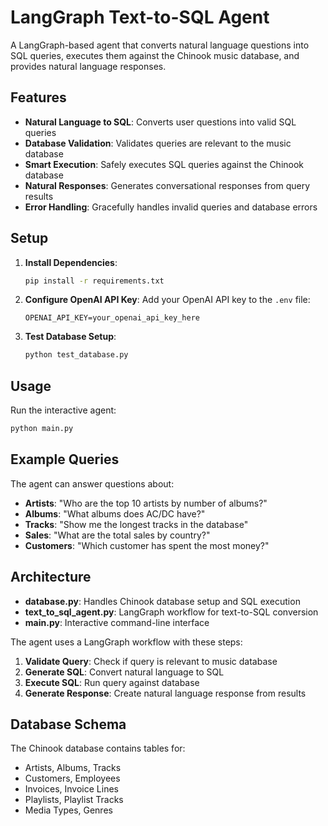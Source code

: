 # LangGraph Text-to-SQL Agent

A LangGraph-based agent that converts natural language questions into SQL queries, executes them against the Chinook music database, and provides natural language responses.

## Features

- **Natural Language to SQL**: Converts user questions into valid SQL queries
- **Database Validation**: Validates queries are relevant to the music database
- **Smart Execution**: Safely executes SQL queries against the Chinook database
- **Natural Responses**: Generates conversational responses from query results
- **Error Handling**: Gracefully handles invalid queries and database errors

## Setup

1. **Install Dependencies**:
   ```bash
   pip install -r requirements.txt
   ```

2. **Configure OpenAI API Key**:
   Add your OpenAI API key to the `.env` file:
   ```
   OPENAI_API_KEY=your_openai_api_key_here
   ```

3. **Test Database Setup**:
   ```bash
   python test_database.py
   ```

## Usage

Run the interactive agent:
```bash
python main.py
```

## Example Queries

The agent can answer questions about:
- **Artists**: "Who are the top 10 artists by number of albums?"
- **Albums**: "What albums does AC/DC have?"
- **Tracks**: "Show me the longest tracks in the database"
- **Sales**: "What are the total sales by country?"
- **Customers**: "Which customer has spent the most money?"

## Architecture

- **database.py**: Handles Chinook database setup and SQL execution
- **text_to_sql_agent.py**: LangGraph workflow for text-to-SQL conversion
- **main.py**: Interactive command-line interface

The agent uses a LangGraph workflow with these steps:
1. **Validate Query**: Check if query is relevant to music database
2. **Generate SQL**: Convert natural language to SQL
3. **Execute SQL**: Run query against database
4. **Generate Response**: Create natural language response from results

## Database Schema

The Chinook database contains tables for:
- Artists, Albums, Tracks
- Customers, Employees
- Invoices, Invoice Lines
- Playlists, Playlist Tracks
- Media Types, Genres
